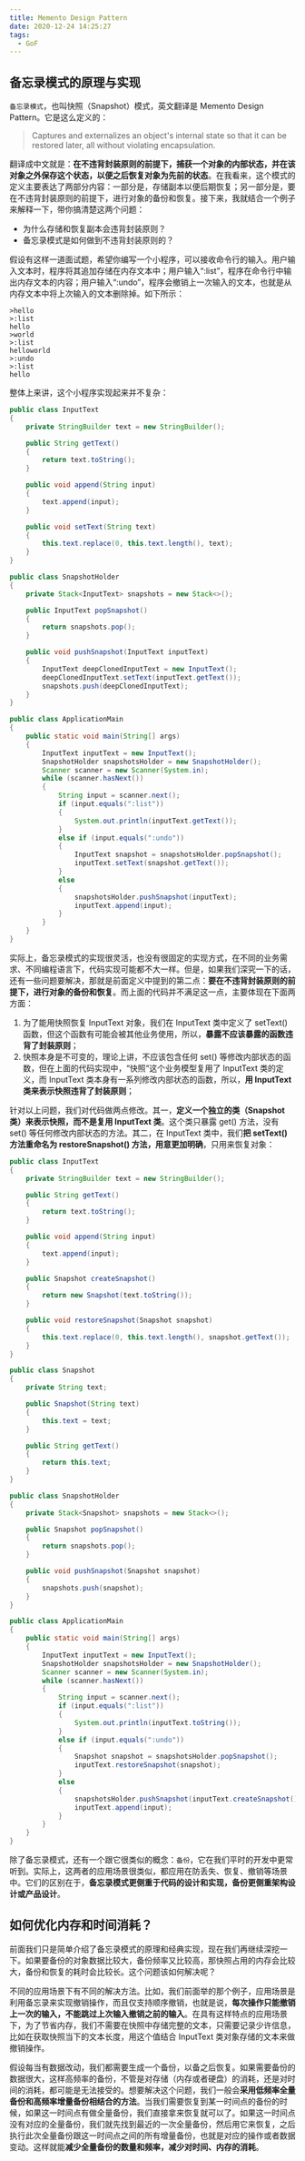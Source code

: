 ```yaml
---
title: Memento Design Pattern
date: 2020-12-24 14:25:27
tags:
  - GoF
---
```

## 备忘录模式的原理与实现
`备忘录模式`，也叫快照（Snapshot）模式，英文翻译是 Memento Design Pattern。它是这么定义的：
> Captures and externalizes an object's internal state so that it can be restored later, all without violating encapsulation.

翻译成中文就是：**在不违背封装原则的前提下，捕获一个对象的内部状态，并在该对象之外保存这个状态，以便之后恢复对象为先前的状态**。在我看来，这个模式的定义主要表达了两部分内容：一部分是，存储副本以便后期恢复；另一部分是，要在不违背封装原则的前提下，进行对象的备份和恢复。接下来，我就结合一个例子来解释一下，带你搞清楚这两个问题：
- 为什么存储和恢复副本会违背封装原则？
- 备忘录模式是如何做到不违背封装原则的？

假设有这样一道面试题，希望你编写一个小程序，可以接收命令行的输入。用户输入文本时，程序将其追加存储在内存文本中；用户输入“:list”，程序在命令行中输出内存文本的内容；用户输入“:undo”，程序会撤销上一次输入的文本，也就是从内存文本中将上次输入的文本删除掉。如下所示：
```
>hello
>:list
hello
>world
>:list
helloworld
>:undo
>:list
hello
```

整体上来讲，这个小程序实现起来并不复杂：
<!--more-->
```java
public class InputText 
{
    private StringBuilder text = new StringBuilder();

    public String getText() 
    {
        return text.toString();
    }

    public void append(String input) 
    {
        text.append(input);
    }

    public void setText(String text) 
    {
        this.text.replace(0, this.text.length(), text);
    }
}

public class SnapshotHolder 
{
    private Stack<InputText> snapshots = new Stack<>();

    public InputText popSnapshot() 
    {
        return snapshots.pop();
    }

    public void pushSnapshot(InputText inputText) 
    {
        InputText deepClonedInputText = new InputText();
        deepClonedInputText.setText(inputText.getText());
        snapshots.push(deepClonedInputText);
    }
}

public class ApplicationMain 
{
    public static void main(String[] args) 
    {
        InputText inputText = new InputText();
        SnapshotHolder snapshotsHolder = new SnapshotHolder();
        Scanner scanner = new Scanner(System.in);
        while (scanner.hasNext()) 
        {
            String input = scanner.next();
            if (input.equals(":list")) 
            {
                System.out.println(inputText.getText());
            } 
            else if (input.equals(":undo")) 
            {
                InputText snapshot = snapshotsHolder.popSnapshot();
                inputText.setText(snapshot.getText());
            } 
            else 
            {
                snapshotsHolder.pushSnapshot(inputText);
                inputText.append(input);
            }
        }
    }
}
```

实际上，备忘录模式的实现很灵活，也没有很固定的实现方式，在不同的业务需求、不同编程语言下，代码实现可能都不大一样。但是，如果我们深究一下的话，还有一些问题要解决，那就是前面定义中提到的第二点：**要在不违背封装原则的前提下，进行对象的备份和恢复**。而上面的代码并不满足这一点，主要体现在下面两方面：
1. 为了能用快照恢复 InputText 对象，我们在 InputText 类中定义了 setText() 函数，但这个函数有可能会被其他业务使用，所以，**暴露不应该暴露的函数违背了封装原则**；
2. 快照本身是不可变的，理论上讲，不应该包含任何 set() 等修改内部状态的函数，但在上面的代码实现中，“快照“这个业务模型复用了 InputText 类的定义，而 InputText 类本身有一系列修改内部状态的函数，所以，**用 InputText 类来表示快照违背了封装原则**；

针对以上问题，我们对代码做两点修改。其一，**定义一个独立的类（Snapshot 类）来表示快照，而不是复用 InputText 类**。这个类只暴露 get() 方法，没有 set() 等任何修改内部状态的方法。其二，在 InputText 类中，我们**把 setText() 方法重命名为 restoreSnapshot() 方法，用意更加明确**，只用来恢复对象：
```java
public class InputText 
{
    private StringBuilder text = new StringBuilder();

    public String getText() 
    {
        return text.toString();
    }

    public void append(String input) 
    {
        text.append(input);
    }

    public Snapshot createSnapshot() 
    {
        return new Snapshot(text.toString());
    }

    public void restoreSnapshot(Snapshot snapshot) 
    {
        this.text.replace(0, this.text.length(), snapshot.getText());
    }
}

public class Snapshot 
{
    private String text;

    public Snapshot(String text) 
    {
        this.text = text;
    }

    public String getText() 
    {
        return this.text;
    }
}

public class SnapshotHolder 
{
    private Stack<Snapshot> snapshots = new Stack<>();

    public Snapshot popSnapshot() 
    {
        return snapshots.pop();
    }

    public void pushSnapshot(Snapshot snapshot) 
    {
        snapshots.push(snapshot);
    }
}

public class ApplicationMain 
{
    public static void main(String[] args) 
    {
        InputText inputText = new InputText();
        SnapshotHolder snapshotsHolder = new SnapshotHolder();
        Scanner scanner = new Scanner(System.in);
        while (scanner.hasNext()) 
        {
            String input = scanner.next();
            if (input.equals(":list")) 
            {
                System.out.println(inputText.toString());
            } 
            else if (input.equals(":undo")) 
            {
                Snapshot snapshot = snapshotsHolder.popSnapshot();
                inputText.restoreSnapshot(snapshot);
            } 
            else 
            {
                snapshotsHolder.pushSnapshot(inputText.createSnapshot());
                inputText.append(input);
            }
        }
    }
}
```

除了备忘录模式，还有一个跟它很类似的概念：`备份`，它在我们平时的开发中更常听到。实际上，这两者的应用场景很类似，都应用在防丢失、恢复、撤销等场景中。它们的区别在于，**备忘录模式更侧重于代码的设计和实现，备份更侧重架构设计或产品设计**。

## 如何优化内存和时间消耗？
前面我们只是简单介绍了备忘录模式的原理和经典实现，现在我们再继续深挖一下。如果要备份的对象数据比较大，备份频率又比较高，那快照占用的内存会比较大，备份和恢复的耗时会比较长。这个问题该如何解决呢？

不同的应用场景下有不同的解决方法。比如，我们前面举的那个例子，应用场景是利用备忘录来实现撤销操作，而且仅支持顺序撤销，也就是说，**每次操作只能撤销上一次的输入，不能跳过上次输入撤销之前的输入**。在具有这样特点的应用场景下，为了节省内存，我们不需要在快照中存储完整的文本，只需要记录少许信息，比如在获取快照当下的文本长度，用这个值结合 InputText 类对象存储的文本来做撤销操作。

假设每当有数据改动，我们都需要生成一个备份，以备之后恢复。如果需要备份的数据很大，这样高频率的备份，不管是对存储（内存或者硬盘）的消耗，还是对时间的消耗，都可能是无法接受的。想要解决这个问题，我们一般会**采用低频率全量备份和高频率增量备份相结合的方法**。当我们需要恢复到某一时间点的备份的时候，如果这一时间点有做全量备份，我们直接拿来恢复就可以了。如果这一时间点没有对应的全量备份，我们就先找到最近的一次全量备份，然后用它来恢复，之后执行此次全量备份跟这一时间点之间的所有增量备份，也就是对应的操作或者数据变动。这样就能**减少全量备份的数量和频率，减少对时间、内存的消耗**。
